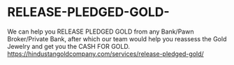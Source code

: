# RELEASE-PLEDGED-GOLD-
We can help you RELEASE PLEDGED GOLD from any Bank/Pawn Broker/Private Bank, after which our team would help you reassess the Gold Jewelry and get you the CASH FOR GOLD.
https://hindustangoldcompany.com/services/release-pledged-gold/
